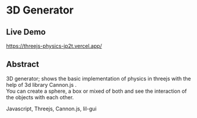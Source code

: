# 3D Generator
## Live Demo
https://threejs-physics-jp2t.vercel.app/

## Abstract

3D generator; shows the basic implementation of physics in threejs with the help of 3d library Cannon.js . \
You can create a sphere, a box or mixed of both and see the interaction of the objects with each other. 

Javascript, Threejs, Cannon.js, lil-gui
